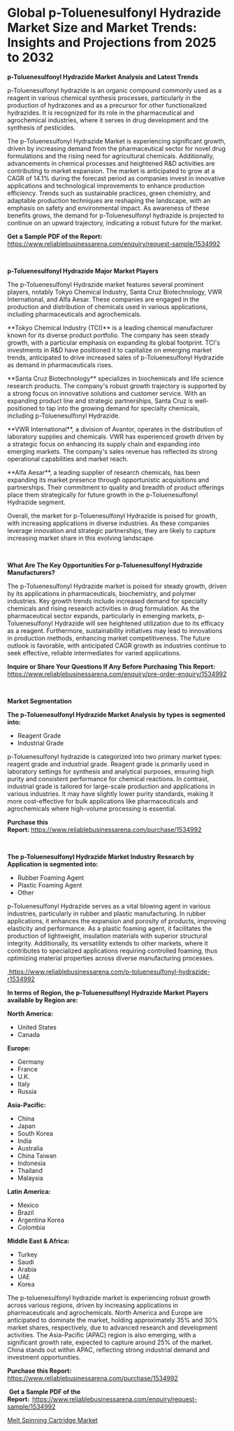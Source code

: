 <p><h1>Global p-Toluenesulfonyl Hydrazide Market Size and Market Trends: Insights and Projections from 2025 to 2032</h1></p><p><strong>p-Toluenesulfonyl Hydrazide Market Analysis and Latest Trends</strong></p>
<p><p>p-Toluenesulfonyl hydrazide is an organic compound commonly used as a reagent in various chemical synthesis processes, particularly in the production of hydrazones and as a precursor for other functionalized hydrazides. It is recognized for its role in the pharmaceutical and agrochemical industries, where it serves in drug development and the synthesis of pesticides.</p><p>The p-Toluenesulfonyl Hydrazide Market is experiencing significant growth, driven by increasing demand from the pharmaceutical sector for novel drug formulations and the rising need for agricultural chemicals. Additionally, advancements in chemical processes and heightened R&D activities are contributing to market expansion. The market is anticipated to grow at a CAGR of 14.1% during the forecast period as companies invest in innovative applications and technological improvements to enhance production efficiency. Trends such as sustainable practices, green chemistry, and adaptable production techniques are reshaping the landscape, with an emphasis on safety and environmental impact. As awareness of these benefits grows, the demand for p-Toluenesulfonyl hydrazide is projected to continue on an upward trajectory, indicating a robust future for the market.</p></p>
<p><strong>Get a Sample PDF of the Report:&nbsp;</strong> <a href="https://www.reliablebusinessarena.com/enquiry/request-sample/1534992?utm_campaign=2258&utm_medium=2&utm_source=Github&utm_content=ia&utm_term=02022025&utm_id=p-toluenesulfonyl-hydrazide">https://www.reliablebusinessarena.com/enquiry/request-sample/1534992</a></p>
<p>&nbsp;</p>
<p><strong>p-Toluenesulfonyl Hydrazide Major Market Players</strong></p>
<p><p>The p-Toluenesulfonyl Hydrazide market features several prominent players, notably Tokyo Chemical Industry, Santa Cruz Biotechnology, VWR International, and Alfa Aesar. These companies are engaged in the production and distribution of chemicals used in various applications, including pharmaceuticals and agrochemicals.</p><p>**Tokyo Chemical Industry (TCI)** is a leading chemical manufacturer known for its diverse product portfolio. The company has seen steady growth, with a particular emphasis on expanding its global footprint. TCI's investments in R&D have positioned it to capitalize on emerging market trends, anticipated to drive increased sales of p-Toluenesulfonyl Hydrazide as demand in pharmaceuticals rises.</p><p>**Santa Cruz Biotechnology** specializes in biochemicals and life science research products. The company's robust growth trajectory is supported by a strong focus on innovative solutions and customer service. With an expanding product line and strategic partnerships, Santa Cruz is well-positioned to tap into the growing demand for specialty chemicals, including p-Toluenesulfonyl Hydrazide.</p><p>**VWR International**, a division of Avantor, operates in the distribution of laboratory supplies and chemicals. VWR has experienced growth driven by a strategic focus on enhancing its supply chain and expanding into emerging markets. The company's sales revenue has reflected its strong operational capabilities and market reach.</p><p>**Alfa Aesar**, a leading supplier of research chemicals, has been expanding its market presence through opportunistic acquisitions and partnerships. Their commitment to quality and breadth of product offerings place them strategically for future growth in the p-Toluenesulfonyl Hydrazide segment.</p><p>Overall, the market for p-Toluenesulfonyl Hydrazide is poised for growth, with increasing applications in diverse industries. As these companies leverage innovation and strategic partnerships, they are likely to capture increasing market share in this evolving landscape.</p></p>
<p>&nbsp;</p>
<p><strong>What Are The Key Opportunities For p-Toluenesulfonyl Hydrazide Manufacturers?</strong></p>
<p><p>The p-Toluenesulfonyl Hydrazide market is poised for steady growth, driven by its applications in pharmaceuticals, biochemistry, and polymer industries. Key growth trends include increased demand for specialty chemicals and rising research activities in drug formulation. As the pharmaceutical sector expands, particularly in emerging markets, p-Toluenesulfonyl Hydrazide will see heightened utilization due to its efficacy as a reagent. Furthermore, sustainability initiatives may lead to innovations in production methods, enhancing market competitiveness. The future outlook is favorable, with anticipated CAGR growth as industries continue to seek effective, reliable intermediates for varied applications.</p></p>
<p><strong>Inquire or Share Your Questions If Any Before Purchasing This Report:</strong> <a href="https://www.reliablebusinessarena.com/enquiry/pre-order-enquiry/1534992?utm_campaign=2258&utm_medium=2&utm_source=Github&utm_content=ia&utm_term=02022025&utm_id=p-toluenesulfonyl-hydrazide">https://www.reliablebusinessarena.com/enquiry/pre-order-enquiry/1534992</a></p>
<p>&nbsp;</p>
<p><strong>Market Segmentation</strong></p>
<p><strong>The p-Toluenesulfonyl Hydrazide Market Analysis by types is segmented into:</strong></p>
<p><ul><li>Reagent Grade</li><li>Industrial Grade</li></ul></p>
<p><p>p-Toluenesulfonyl hydrazide is categorized into two primary market types: reagent grade and industrial grade. Reagent grade is primarily used in laboratory settings for synthesis and analytical purposes, ensuring high purity and consistent performance for chemical reactions. In contrast, industrial grade is tailored for large-scale production and applications in various industries. It may have slightly lower purity standards, making it more cost-effective for bulk applications like pharmaceuticals and agrochemicals where high-volume processing is essential.</p></p>
<p><strong>Purchase this Report:&nbsp;</strong><a href="https://www.reliablebusinessarena.com/purchase/1534992?utm_campaign=2258&utm_medium=2&utm_source=Github&utm_content=ia&utm_term=02022025&utm_id=p-toluenesulfonyl-hydrazide">https://www.reliablebusinessarena.com/purchase/1534992</a></p>
<p>&nbsp;</p>
<p><strong>The p-Toluenesulfonyl Hydrazide Market Industry Research by Application is segmented into:</strong></p>
<p><ul><li>Rubber Foaming Agent</li><li>Plastic Foaming Agent</li><li>Other</li></ul></p>
<p><p>p-Toluenesulfonyl Hydrazide serves as a vital blowing agent in various industries, particularly in rubber and plastic manufacturing. In rubber applications, it enhances the expansion and porosity of products, improving elasticity and performance. As a plastic foaming agent, it facilitates the production of lightweight, insulation materials with superior structural integrity. Additionally, its versatility extends to other markets, where it contributes to specialized applications requiring controlled foaming, thus optimizing material properties across diverse manufacturing processes.</p></p>
<p><a href="https://www.reliablebusinessarena.com/p-toluenesulfonyl-hydrazide-r1534992?utm_campaign=2258&utm_medium=2&utm_source=Github&utm_content=ia&utm_term=02022025&utm_id=p-toluenesulfonyl-hydrazide">&nbsp;https://www.reliablebusinessarena.com/p-toluenesulfonyl-hydrazide-r1534992</a></p>
<p><strong>In terms of Region, the p-Toluenesulfonyl Hydrazide Market Players available by Region are:</strong></p>
<p>
    <p> <strong> North America: </strong>
        <ul>
            <li>United States</li>
            <li>Canada</li>
        </ul>
        </p> 
    <p> <strong> Europe: </strong>
        <ul>
            <li>Germany</li>
            <li>France</li>
            <li>U.K.</li>
            <li>Italy</li>
            <li>Russia</li>
        </ul>
        </p> 
    <p> <strong> Asia-Pacific: </strong>
        <ul>
            <li>China</li>
            <li>Japan</li>
            <li>South Korea</li>
            <li>India</li>
            <li>Australia</li>
            <li>China Taiwan</li>
            <li>Indonesia</li>
            <li>Thailand</li>
            <li>Malaysia</li>
        </ul>
        </p> 
    <p> <strong> Latin America: </strong>
        <ul>
            <li>Mexico</li>
            <li>Brazil</li>
            <li>Argentina Korea</li>
            <li>Colombia</li>
        </ul>
        </p> 
    <p> <strong> Middle East & Africa: </strong>
        <ul>
            <li>Turkey</li>
            <li>Saudi</li>
            <li>Arabia</li>
            <li>UAE</li>
            <li>Korea</li>
        </ul>
    </p>
    </p>
<p><p>The p-toluenesulfonyl hydrazide market is experiencing robust growth across various regions, driven by increasing applications in pharmaceuticals and agrochemicals. North America and Europe are anticipated to dominate the market, holding approximately 35% and 30% market shares, respectively, due to advanced research and development activities. The Asia-Pacific (APAC) region is also emerging, with a significant growth rate, expected to capture around 25% of the market. China stands out within APAC, reflecting strong industrial demand and investment opportunities.</p></p>
<p><strong>Purchase this Report: </strong><a href="https://www.reliablebusinessarena.com/purchase/1534992?utm_campaign=2258&utm_medium=2&utm_source=Github&utm_content=ia&utm_term=02022025&utm_id=p-toluenesulfonyl-hydrazide">https://www.reliablebusinessarena.com/purchase/1534992</a></p>
<p>&nbsp;<strong>Get a Sample PDF of the Report:&nbsp;&nbsp;</strong><a href="https://www.reliablebusinessarena.com/enquiry/request-sample/1534992?utm_campaign=2258&utm_medium=2&utm_source=Github&utm_content=ia&utm_term=02022025&utm_id=p-toluenesulfonyl-hydrazide">https://www.reliablebusinessarena.com/enquiry/request-sample/1534992</a></p>
<p><strong></strong></p>
<p><p><a href="https://github.com/ilonaenterline65/Market-Research-Report-List-1/blob/main/melt-spinning-cartridge-market.md?utm_campaign=2258&utm_medium=2&utm_source=Github&utm_content=ia&utm_term=02022025&utm_id=p-toluenesulfonyl-hydrazide">Melt Spinning Cartridge Market</a></p></p>